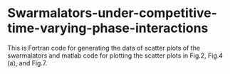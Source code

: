 # Swarmalators-under-competitive-time-varying-phase-interactions
This is Fortran code for generating the data of scatter plots of the swarmalators and matlab code for plotting the scatter plots in Fig.2, Fig.4 (a), and Fig.7.
